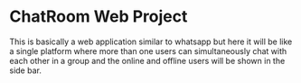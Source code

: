 # ChatRoom Web Project
This is basically a web application similar to whatsapp but here it will be like a single platform where more than one users can simultaneously chat with each other in a group and the online and offline users will be shown in the side bar.
